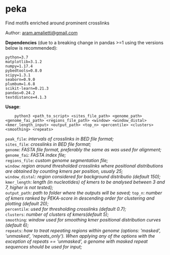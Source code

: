 # peka
Find motifs enriched around prominent crosslinks

Author: aram.amalietti@gmail.com


**Dependencies** (due to a breaking change in pandas >=1 using the versions below is recommended):
```
python=3.7
matplotlib=3.1.2
numpy=1.17.4
pybedtools=0.8.0
scipy=1.3.1
seaborn=0.9.0
plumbum=1.6.8
scikit-learn=0.21.3
pandas=0.24.2
textdistance=4.1.3
```
**Usage**:
```
    python3 <path_to_script> <sites_file_path> <genome_path> <genome_fai_path> <regions_file_path> <window> <window_distal> <kmer_length_input> <output_path> <top_n> <percentile> <clusters> <smoothing> <repeats>
```

`peak_file`: *intervals of crosslinks in BED file format;*  
`sites_file`: *crosslinks in BED file format;*  
`genome`: *FASTA file format, preferably the same as was used for alignment;*  
`genome_fai`: *FASTA index file;*  
`regions_file`: *custom genome segmentation file;*  
`window`: *region around thresholded crosslinks where positional
distributions are obtained by counting kmers per position, usualy 25;*  
`window_distal`: *region considered for background distributio (default 150);*  
`kmer_length`: *length (in nucleotides) of kmers to be analysed between 3 and 7, higher is not tested);*  
`output_path`: *path to folder where the outputs will be saved;*
`top_n`: *number of kmers ranked by PEKA-score in descending order for clustering and plotting (default 20);*  
`percentile`: *used for thresholding crosslinks (default 0.7);*  
`clusters`: *number of clusters of kmers(default 5);*  
`smoothing`: *window used for smoothing kmer positional distribution curves (default 6);*  
`repeats`: *how to treat repeating regions within genome (options: 'masked', 'unmasked', 'repeats_only'). When applying any of the options with the exception of repeats == 'unmasked', a genome with masked repeat sequences should be used for input;*  